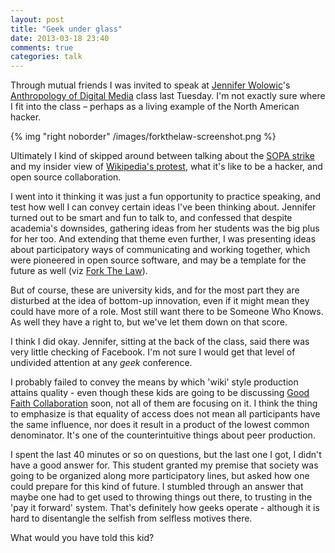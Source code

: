 ```yaml
---
layout: post
title: "Geek under glass"
date: 2013-03-18 23:40
comments: true
categories: talk
---
```

Through mutual friends I was invited to speak at [Jennifer Wolowic](https://twitter.com/Wolowic)'s 
[Anthropology of Digital Media](http://wiki.ubc.ca/Course:Anth378) class last Tuesday. I'm not exactly sure where 
I fit into the class &ndash; perhaps as a living example of the North American hacker. 

<!-- more -->
  
{% img "right noborder" /images/forkthelaw-screenshot.png %}

Ultimately I kind of skipped around between talking about the [SOPA strike](http://sopastrike.com) and 
my insider view of [Wikipedia's protest](http://en.wikipedia.org/wiki/Wikipedia:SOPA_initiative), what it's like to 
be a hacker, and open source collaboration. 

I went into it thinking it was just a fun opportunity to practice speaking, and test how well I can convey
certain ideas I've been thinking about. Jennifer turned out to be smart and fun to talk to, and confessed
that despite academia's downsides, gathering ideas from her students was the big plus for her too. And extending that 
theme even further, I was presenting ideas about participatory ways of communicating and working together, which 
were pioneered in open source software, and may be a template for the future as well (viz [Fork The Law](http://forkthelaw.org/)).

But of course, these are university kids, and for the most part they are disturbed at the idea of bottom-up innovation, even if 
it might mean they could have more of a role. Most still want there to be Someone Who Knows. As well they have a right to, but we've let 
them down on that score.

I think I did okay. Jennifer, sitting at the back of the class, said there was very little checking of Facebook. I'm not sure
I would get that level of undivided attention at any *geek* conference.

I probably failed to convey the means by which 'wiki' style production attains quality - even though these kids are going to be
discussing [Good Faith Collaboration](http://reagle.org/joseph/2010/gfc/) soon, not all of them are focusing on it. I think the thing to emphasize is that
equality of access does not mean all participants have the same influence, nor does it result in a product of the lowest 
common denominator. It's one of the counterintuitive things about peer production.

I spent the last 40 minutes or so on questions, but the last one I got, I didn't have a good answer for. This student granted
my premise that society was going to be organized along more participatory lines, but asked how one could prepare
for this kind of future. I stumbled through an answer that maybe one had to get used to throwing things out there,
to trusting in the 'pay it forward' system. That's definitely how geeks operate - although it is hard to 
disentangle the selfish from selfless motives there.

What would you have told this kid?

